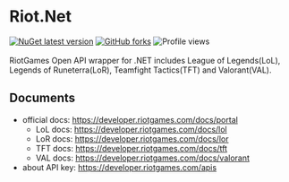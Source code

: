 # Riot.Net
[![NuGet latest version](https://badgen.net/nuget/v/Riot.Net/latest)](https://nuget.org/packages/Riot.Net)
[![GitHub forks](https://badgen.net/github/forks/dongbin300/Riot.Net/)](https://GitHub.com/dongbin300/Riot.Net/network/)
![Profile views](https://gpvc.arturio.dev/dongbin300)
<br/><br/>
RiotGames Open API wrapper for .NET includes League of Legends(LoL), Legends of Runeterra(LoR), Teamfight Tactics(TFT) and Valorant(VAL).

## Documents
- official docs: https://developer.riotgames.com/docs/portal
  - LoL docs: https://developer.riotgames.com/docs/lol
  - LoR docs: https://developer.riotgames.com/docs/lor
  - TFT docs: https://developer.riotgames.com/docs/tft
  - VAL docs: https://developer.riotgames.com/docs/valorant
- about API key: https://developer.riotgames.com/apis
